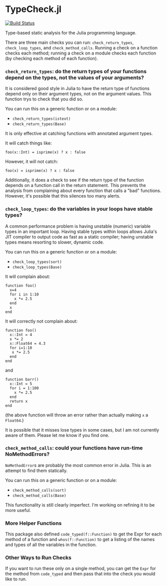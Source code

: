 TypeCheck.jl
============
[![Build Status](https://travis-ci.org/astrieanna/TypeCheck.jl.png?branch=master)](https://travis-ci.org/astrieanna/TypeCheck.jl)

Type-based static analysis for the Julia programming language.

There are three main checks you can run: `check_return_types`, `check_loop_types`, and `check_method_calls`.
Running a check on a function checks each method; running a check on a module checks each function (by checking each method of each function).

### `check_return_types`: do the return types of your functions depend on the types, not the values of your arguments?

It is considered good style in Julia to have the return type of functions depend only on their argument types, not on the argument values.
This function trys to check that you did so.

You can run this on a generic function or on a module:
* `check_return_types(istext)`
* `check_return_types(Base)`

It is only effective at catching functions with annotated argument types.

It will catch things like:
~~~
foo(x::Int) = isprime(x) ? x : false
~~~

However, it will not catch:
~~~
foo(x) = isprime(x) ? x : false
~~~

Additionally, it does a check to see if the return type of the function depends on a function call in the return statement.
This prevents the analysis from complaining about every function that calls a "bad" functions.
However, it's possible that this silences too many alerts.

### `check_loop_types`: do the variables in your loops have stable types?

A common performance problem is having unstable (numeric) variable types in an important loop.
Having stable types within loops allows Julia's JIT compiler to output code as fast as a static compiler;
having unstable types means resorting to slower, dynamic code.

You can run this on a generic function or on a module:
* `check_loop_types(sort)`
* `check_loop_types(Base)`

It will complain about:
~~~
function foo()
  x=4
  for i in 1:10
    x *= 2.5
  end
  x
end
~~~

It will correctly not complain about:
~~~
function foo()
  x::Int = 4
  x *= 2
  x::Float64 = 4.3
  for i=1:10
   x *= 2.5
  end
end
~~~
and
~~~
function barr()
  x::Int = 5
  for i = 1:100
    x *= 2.5
  end
  return x
end
~~~
(the above function will throw an error rather than actually making `x` a `Float64`.)


It is possible that it misses lose types in some cases, but I am not currently aware of them. Please let me know if you find one.

### `check_method_calls`: could your functions have run-time NoMethodErrors?

`NoMethodError`s are probably the most common error in Julia. This is an attempt to find them statically.

You can run this on a generic function or on a module:
* `check_method_calls(sort)`
* `check_method_calls(Base)`

This functionality is still clearly imperfect. I'm working on refining it to be more useful.

### More Helper Functions
This package also defined `code_typed(f::Function)` to get the Expr for each method of a function
and `whos(f::Function)` to get a listing of the names and types of all the variables in the function.

### Other Ways to Run Checks
If you want to run these only on a single method, you can get the `Expr` for the method from `code_typed` and then pass that into the check you would like to run.

